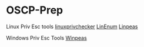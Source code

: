 # OSCP-Prep



Linux Priv Esc tools
[linuxprivchecker](https://github.com/sleventyeleven/linuxprivchecker)
[LinEnum](https://github.com/rebootuser/LinEnum)
[Linpeas](https://github.com/carlospolop/PEASS-ng/tree/master/linPEAS)

Windows Priv Esc Tools
[Winpeas](https://github.com/carlospolop/PEASS-ng/tree/master/winPEAS)
